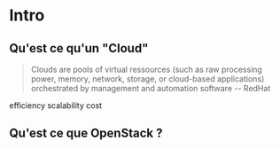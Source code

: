 # Intro

## Qu'est ce qu'un "Cloud"

> Clouds are pools of virtual ressources (such as raw processing power, memory, network, storage, or cloud-based applications) orchestrated by management and automation software -- RedHat

efficiency scalability cost

## Qu'est ce que OpenStack ?



